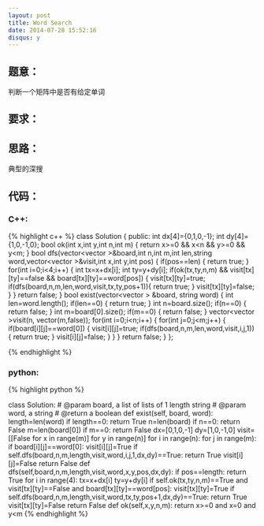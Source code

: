 ```yaml
---
layout: post
title: Word Search
date: 2014-07-28 15:52:16
disqus: y
---
```


## 题意：
判断一个矩阵中是否有给定单词

## 要求：


## 思路：
典型的深搜

## 代码：

### C++:

{% highlight c++ %}
class Solution {
public:
    int dx[4]={0,1,0,-1};
    int dy[4]={1,0,-1,0};
    bool ok(int x,int y,int n,int m)
    {
        return x>=0 && x<n && y>=0 && y<m;
    }
    bool dfs(vector<vector<char> >&board,int n,int m,int len,string word,vector<vector<bool> >&visit,int x,int y,int pos)
    {
        if(pos==len)
        {
            return true;
        }
        for(int i=0;i<4;i++)
        {
            int tx=x+dx[i];
            int ty=y+dy[i];
            if(ok(tx,ty,n,m) && visit[tx][ty]==false && board[tx][ty]==word[pos])
            {
                visit[tx][ty]=true;
                if(dfs(board,n,m,len,word,visit,tx,ty,pos+1)){
                    return true;
                }
                visit[tx][ty]=false;
            }
        }
        return false;
    }
    bool exist(vector<vector<char> > &board, string word) {
        int len=word.length();
        if(len==0)
        {
            return true;
        }
        int n=board.size();
        if(n==0)
        {
            return false;
        }
        int m=board[0].size();
        if(m==0)
        {
            return false;
        }
        vector<vector<bool> >visit(n, vector<bool>(m,false));
        for(int i=0;i<n;i++)
        {
            for(int j=0;j<m;j++)
            {
                if(board[i][j]==word[0])
                {
                    visit[i][j]=true;
                    if(dfs(board,n,m,len,word,visit,i,j,1))
                    {
                        return true;
                    }
                    visit[i][j]=false;
                }
            }
        }
        return false;
    }
};


 {% endhighlight %}
### python:

{% highlight python %}

class Solution:
    # @param board, a list of lists of 1 length string
    # @param word, a string
    # @return a boolean
    def exist(self, board, word):
        length=len(word)
        if length==0:
            return True
        n=len(board)
        if n==0:
            return False
        m=len(board[0])
        if m==0:
            return False
        dx=[0,1,0,-1]
        dy=[1,0,-1,0]
        visit=[[False for x in range(m)] for y in range(n)]
        for i in range(n):
            for j in range(m):
                if board[i][j]==word[0]:
                    visit[i][j]=True
                    if self.dfs(board,n,m,length,visit,word,i,j,1,dx,dy)==True:
                        return True
                    visit[i][j]=False
        return False
    def dfs(self,board,n,m,length,visit,word,x,y,pos,dx,dy):
        if pos==length:
            return True
        for i in range(4):
            tx=x+dx[i]
            ty=y+dy[i]
            if self.ok(tx,ty,n,m)==True and visit[tx][ty]==False and board[tx][ty]==word[pos]:
                visit[tx][ty]=True
                if self.dfs(board,n,m,length,visit,word,tx,ty,pos+1,dx,dy)==True:
                    return True
                visit[tx][ty]=False
        return False
    def ok(self,x,y,n,m):
        return x>=0 and x<n and y>=0 and y<m
 {% endhighlight %}
